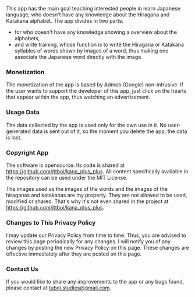 This app has the main goal teaching interested people in learn Japanese language, who doesn't have any knowledge about the Hiragana and Katakana alphabet. The app divides in two parts:
- for who doesn't have any knowledge showing a overview about the alphabets,
- and write training, whose function is to write the Hiragana or Katakana syllables of words shown by images of a word, thus making one associate the Japanese word directly with the image.

### Monetization

The monetization of the app is based by Admob (Google) non-intrusive. If the user wants to support the developer of this app, just click on the hearts that appear within the app, thus watching an advertisement.

### Usage Data

The data collected by the app is used only for the own use in it. No user-generated data is sent out of it, so the moment you delete the app, the data is lost.

### Copyright App

The software is opensource. Its code is shared at https://github.com/jttboi/kana_plus_plus. All content specifically available in the repository can be used under the MIT License.

The images used as the images of the words and the images of the hiraganas and katakanas are my property. They are not allowed to be used, modified or shared. That's why it's not even shared in the project at https://github.com/jttboi/kana_plus_plus.

### Changes to This Privacy Policy

I may update our Privacy Policy from time to time. Thus, you are advised to review this page periodically for any changes. I will notify you of any changes by posting the new Privacy Policy on this page. These changes are effective immediately after they are posted on this page.

### Contact Us

If you would like to share any improvements to the app or any bugs found, please contact at tuboi.studios@gmail.com.
